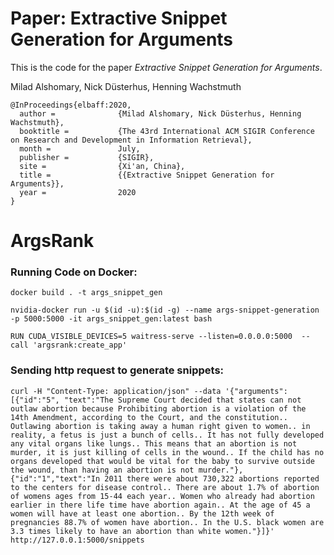 
# Paper: Extractive Snippet Generation for Arguments

This is the code for the paper *Extractive Snippet Generation for Arguments*.

Milad Alshomary, Nick Düsterhus, Henning Wachstmuth


    @InProceedings{elbaff:2020,
      author =              {Milad Alshomary, Nick Düsterhus, Henning Wachstmuth},
      booktitle =           {The 43rd International ACM SIGIR Conference on Research and Development in Information Retrieval},
      month =               July,
      publisher =           {SIGIR},
      site =                {Xi'an, China},
      title =               {{Extractive Snippet Generation for Arguments}},
      year =                2020
    }

# ArgsRank

### Running Code on Docker:
    docker build . -t args_snippet_gen

    nvidia-docker run -u $(id -u):$(id -g) --name args-snippet-generation -p 5000:5000 -it args_snippet_gen:latest bash

    RUN CUDA_VISIBLE_DEVICES=5 waitress-serve --listen=0.0.0.0:5000  --call 'argsrank:create_app'


### Sending http request to generate snippets:

 `curl -H "Content-Type: application/json" --data '{"arguments":[{"id":"5", "text":"The Supreme Court decided that states can not outlaw abortion because Prohibiting abortion is a violation of the 14th Amendment, according to the Court, and the constitution.. Outlawing abortion is taking away a human right given to women.. in reality, a fetus is just a bunch of cells.. It has not fully developed any vital organs like lungs.. This means that an abortion is not murder, it is just killing of cells in the wound.. If the child has no organs developed that would be vital for the baby to survive outside the wound, than having an abortion is not murder."},{"id":"1","text":"In 2011 there were about 730,322 abortions reported to the centers for disease control.. There are about 1.7% of abortion of womens ages from 15-44 each year.. Women who already had abortion earlier in there life time have abortion again.. At the age of 45 a women will have at least one abortion.. By the 12th week of pregnancies 88.7% of women have abortion.. In the U.S. black women are 3.3 times likely to have an abortion than white women."}]}' http://127.0.0.1:5000/snippets`
